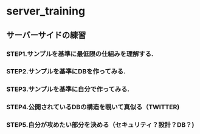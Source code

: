 # server_training
## サーバーサイドの練習
### STEP1.サンプルを基準に最低限の仕組みを理解する.
### STEP2.サンプルを基準にDBを作ってみる.
### STEP3.サンプルを基準に自分で作ってみる.
### STEP4.公開されているDBの構造を覗いて真似る（TWITTER)
### STEP5.自分が攻めたい部分を決める（セキュリティ？設計？DB？)
